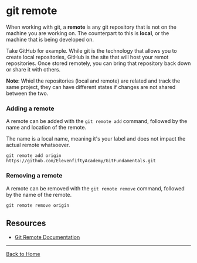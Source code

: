 # git remote

When working with git, a **remote** is any git repository that is not on the machine you are working on. The counterpart to this is **local**, or the machine that is being developed on.

Take GitHub for example. While git is the technology that allows you to create local repositories, GitHub is the site that will host your remot repositories. Once stored remotely, you can bring that repository back down or share it with others.

**Note**: Whiel the repositories (local and remote) are related and track the same project, they can have different states if changes are not shared between the two.

### Adding a remote

A remote can be added with the `git remote add` command, followed by the name and location of the remote. 

The name is a local name, meaning it's your label and does not impact the actual remote whatsoever.

```
git remote add origin https://github.com/ElevenfiftyAcademy/GitFundamentals.git
```

### Removing a remote

A remote can be removed with the `git remote remove` command, followed by the name of the remote.

```
git remote remove origin
```

## Resources

- [Git Remote Documentation](https://git-scm.com/docs/git-remote)

---

[Back to Home](../README.md)